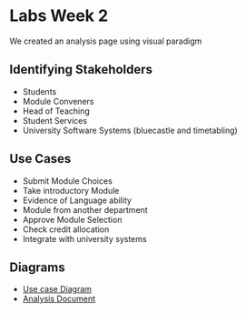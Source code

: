 # **Labs Week 2**
We created an analysis page using visual paradigm

## Identifying Stakeholders
- Students
- Module Conveners
- Head of Teaching
- Student Services
- University Software Systems (bluecastle and timetabling)


## Use Cases
- Submit Module Choices
- Take introductory Module
- Evidence of Language ability
- Module from another department
- Approve Module Selection
- Check credit allocation
- Integrate with university systems


## Diagrams
- [Use case Diagram](../assets/Week_2/useCaseDiagram.png)
- [Analysis Document](../assets/Week_2/analysisDoc.png)
